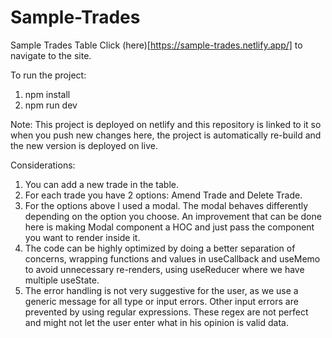 # Sample-Trades
Sample Trades Table
Click (here)[https://sample-trades.netlify.app/] to navigate to the site.

To run the project:
1. npm install
2. npm run dev

Note: This project is deployed on netlify and this repository is linked to it so when you push new changes here, the project is automatically re-build and the new version is deployed on live.

Considerations:
1. You can add a new trade in the table. 
2. For each trade you have 2 options: Amend Trade and Delete Trade.
3. For the options above I used a modal. The modal behaves differently depending on the option you choose. An improvement that can be done here is making Modal component a HOC and just pass the component you want to render inside it. 
4. The code can be highly optimized by doing a better separation of concerns, wrapping functions and values in useCallback and useMemo to avoid unnecessary re-renders, using useReducer where we have multiple useState.
5. The error handling is not very suggestive for the user, as we use a generic message for all type or input errors. Other input errors are prevented by using regular expressions. These regex are not perfect and might not let the user enter what in his opinion is valid data. 
